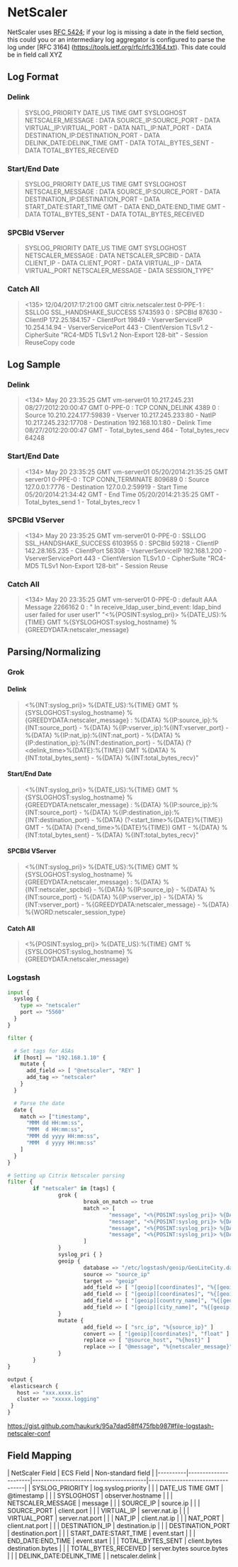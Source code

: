 # NetScaler
NetScaler uses [RFC 5424](https://tools.ietf.org/rfc/rfc5426.txt); if your log is missing a date in the field section, this could you or an intermediary log aggregator is configured to parse the log under [RFC 3164] (https://tools.ietf.org/rfc/rfc3164.txt). This date could be in field call XYZ

## Log Format
### Delink
> SYSLOG_PRIORITY DATE_US TIME GMT SYSLOGHOST NETSCALER_MESSAGE : DATA SOURCE_IP:SOURCE_PORT - DATA VIRTUAL_IP:VIRTUAL_PORT - DATA NATL_IP:NAT_PORT - DATA DESTINATION_IP:DESTINATION_PORT - DATA DELINK_DATE:DELINK_TIME GMT - DATA TOTAL_BYTES_SENT - DATA TOTAL_BYTES_RECEIVED

### Start/End Date
> SYSLOG_PRIORITY DATE_US TIME GMT SYSLOGHOST NETSCALER_MESSAGE : DATA SOURCE_IP:SOURCE_PORT - DATA DESTINATION_IP:DESTINATION_PORT - DATA START_DATE:START_TIME GMT - DATA END_DATE:END_TIME GMT - DATA TOTAL_BYTES_SENT - DATA TOTAL_BYTES_RECEIVED

### SPCBId VServer
> SYSLOG_PRIORITY DATE_US TIME GMT SYSLOGHOST NETSCALER_MESSAGE : DATA NETSCALER_SPCBID - DATA CLIENT_IP - DATA CLIENT_PORT - DATA VIRTUAL_IP - DATA VIRTUAL_PORT NETSCALER_MESSAGE - DATA SESSION_TYPE"

### Catch All
><135> 12/04/2017:17:21:00 GMT citrix.netscaler.test 0-PPE-1 : SSLLOG SSL_HANDSHAKE_SUCCESS 5743593 0 :  SPCBId 87630 - ClientIP 172.25.184.157 - ClientPort 19849 - VserverServiceIP 10.254.14.94 - VserverServicePort 443 - ClientVersion TLSv1.2 - CipherSuite "RC4-MD5 TLSv1.2 Non-Export 128-bit" - Session ReuseCopy code

## Log Sample

### Delink
> <134> May 20 23:35:25 GMT vm-server01 10.217.245.231 08/27/2012:20:00:47 GMT  0-PPE-0 : TCP CONN_DELINK 4389 0 :  Source 10.210.224.177:59839 - Vserver 10.217.245.233:80 - NatIP 10.217.245.232:17708 - Destination 192.168.10.1:80 - Delink Time 08/27/2012:20:00:47 GMT - Total_bytes_send 464 - Total_bytes_recv 64248

### Start/End Date
> <134> May 20 23:35:25 GMT vm-server01 05/20/2014:21:35:25 GMT server01 0-PPE-0 : TCP CONN_TERMINATE 809689 0 : Source 127.0.0.1:7776 - Destination 127.0.0.2:59919 - Start Time 05/20/2014:21:34:42 GMT - End Time 05/20/2014:21:35:25 GMT - Total_bytes_send 1 - Total_bytes_recv 1


### SPCBId VServer
> <134> May 20 23:35:25 GMT vm-server01 0-PPE-0 : SSLLOG SSL_HANDSHAKE_SUCCESS 6103955 0 :  SPCBId 59218 - ClientIP 142.28.165.235 - ClientPort 56308 - VserverServiceIP 192.168.1.200 - VserverServicePort 443 - ClientVersion TLSv1.0 - CipherSuite "RC4-MD5 TLSv1  Non-Export 128-bit" - Session Reuse

### Catch All
> <134> May 20 23:35:25 GMT vm-server01 0-PPE-0 : default AAA Message 2266162 0 :  " In receive_ldap_user_bind_event: ldap_bind user failed for user user1"
>"<%{POSINT:syslog_pri}> %{DATE_US}:%{TIME} GMT %{SYSLOGHOST:syslog_hostname} %{GREEDYDATA:netscaler_message}

## Parsing/Normalizing

### Grok
#### Delink
> <%{INT:syslog_pri}> %{DATE_US}:%{TIME} GMT %{SYSLOGHOST:syslog_hostname} %{GREEDYDATA:netscaler_message} : %{DATA} %{IP:source_ip}:%{INT:source_port} - %{DATA} %{IP:vserver_ip}:%{INT:vserver_port} - %{DATA} %{IP:nat_ip}:%{INT:nat_port} - %{DATA} %{IP:destination_ip}:%{INT:destination_port} - %{DATA} (?<delink_time>%{DATE}:%{TIME}) GMT %{DATA} %{INT:total_bytes_sent} - %{DATA} %{INT:total_bytes_recv}"

#### Start/End Date
> <%{INT:syslog_pri}> %{DATE_US}:%{TIME} GMT %{SYSLOGHOST:syslog_hostname} %{GREEDYDATA:netscaler_message} : %{DATA} %{IP:source_ip}:%{INT:source_port} - %{DATA} %{IP:destination_ip}:%{INT:destination_port} - %{DATA} (?<start_time>%{DATE}%{TIME}) GMT - %{DATA} (?<end_time>%{DATE}%{TIME}) GMT - %{DATA} %{INT:total_bytes_sent} - %{DATA} %{INT:total_bytes_recv}"

#### SPCBId VServer
> <%{INT:syslog_pri}> %{DATE_US}:%{TIME} GMT %{SYSLOGHOST:syslog_hostname} %{GREEDYDATA:netscaler_message} : %{DATA} %{INT:netscaler_spcbid} - %{DATA} %{IP:source_ip} - %{DATA} %{INT:source_port} - %{DATA} %{IP:vserver_ip} - %{DATA} %{INT:vserver_port} - %{GREEDYDATA:netscaler_message} - %{DATA} %{WORD:netscaler_session_type}

#### Catch All
> <%{POSINT:syslog_pri}> %{DATE_US}:%{TIME} GMT %{SYSLOGHOST:syslog_hostname} %{GREEDYDATA:netscaler_message}

### Logstash
```python
input {
  syslog {
    type => "netscaler"
    port => "5560"
  }
}

filter {

  # Set tags for ASAs
  if [host] == "192.168.1.10" {
    mutate {
      add_field => [ "@netscaler", "REY" ]
      add_tag => "netscaler"
    }
  }

  # Parse the date
  date {
    match => ["timestamp",
      "MMM dd HH:mm:ss",
      "MMM  d HH:mm:ss",
      "MMM dd yyyy HH:mm:ss",
      "MMM  d yyyy HH:mm:ss"
    ]
  }
}

# Setting up Citrix Netscaler parsing
filter {
        if "netscaler" in [tags] {
                grok {
                        break_on_match => true
                        match => [
                                "message", "<%{POSINT:syslog_pri}> %{DATE_US}:%{TIME} GMT %{SYSLOGHOST:syslog_hostname} %{GREEDYDATA:netscaler_message} : %{DATA} %{IP:source_ip}:%{POSINT:source_port} - %{DATA} %{IP:vserver_ip}:%{POSINT:vserver_port} - %{DATA} %{IP:nat_ip}:%{POSINT:nat_port} - %{DATA} %{IP:destination_ip}:%{POSINT:destination_port} - %{DATA} %{DATE_US:DELINK_DATE}:%{TIME:DELINK_TIME} GMT - %{DATA} %{POSINT:total_bytes_sent} - %{DATA} %{POSINT:total_bytes_recv}",
                                "message", "<%{POSINT:syslog_pri}> %{DATE_US}:%{TIME} GMT %{SYSLOGHOST:syslog_hostname} %{GREEDYDATA:netscaler_message} : %{DATA} %{IP:source_ip}:%{POSINT:source_port} - %{DATA} %{IP:destination_ip}:%{POSINT:destination_port} - %{DATA} %{DATE_US:START_DATE}:%{TIME:START_TIME} GMT - %{DATA} %{DATE_US:END_DATE}:%{TIME:END_TIME} GMT - %{DATA} %{POSINT:total_bytes_sent} - %{DATA} %{POSINT:total_bytes_recv}",
                                "message", "<%{POSINT:syslog_pri}> %{DATE_US}:%{TIME} GMT %{SYSLOGHOST:syslog_hostname} %{GREEDYDATA:netscaler_message} : %{DATA} %{INT:netscaler_spcbid} - %{DATA} %{IP:clientip} - %{DATA} %{INT:netscaler_client_port} - %{DATA} %{IP:netscaler_vserver_ip} - %{DATA} %{INT:netscaler_vserver_port} %{GREEDYDATA:netscaler_message} - %{DATA} %{WORD:netscaler_session_type}",
                                "message", "<%{POSINT:syslog_pri}> %{DATE_US}:%{TIME} GMT %{SYSLOGHOST:syslog_hostname} %{GREEDYDATA:netscaler_message}"
                        ]
                }
                syslog_pri { }
                geoip {
                        database => "/etc/logstash/geoip/GeoLiteCity.dat"
                        source => "source_ip"
                        target => "geoip"
                        add_field => [ "[geoip][coordinates]", "%{[geoip][longitude]}" ]
                        add_field => [ "[geoip][coordinates]", "%{[geoip][latitude]}"  ]
                        add_field => [ "[geoip][country_name]", "%{[geoip][country_name]}"  ]
                        add_field => [ "[geoip][city_name]", "%{[geoip][city_name]}"  ]
                }
                mutate {
                        add_field => [ "src_ip", "%{source_ip}" ]
                        convert => [ "[geoip][coordinates]", "float" ]
                        replace => [ "@source_host", "%{host}" ]
                        replace => [ "@message", "%{netscaler_message}" ]
                }
        }
}

output {
 elasticsearch { 
   host => "xxx.xxxx.is"
   cluster => "xxxxx.logging"
 }
}
```
<https://gist.github.com/haukurk/95a7dad58ff475fbb987#file-logstash-netscaler-conf>

## Field Mapping

| NetScaler Field      | ECS Field                              | Non-standard field               |
|----------|----------------------|----------------------------------------|----------------------------------|
| SYSLOG_PRIORITY          | log.syslog.priority                    |                                  |
| DATE_US TIME GMT         | @timestamp                             |                                  |
| SYSLOGHOST               | observer.hostname                      |                                  |
| NETSCALER_MESSAGE        | message                                |                                  |
| SOURCE_IP                | source.ip                              |                                  |
| SOURCE_PORT              | client.port                            |                                  |
| VIRTUAL_IP               | server.nat.ip                          |                                  |
| VIRTUAL_PORT             | server.nat.port                        |                                  |
| NAT_IP                   | client.nat.ip                          |                                  |
| NAT_PORT                 | client.nat.port                        |                                  |
| DESTINATION_IP           | destination.ip                         |                                  |
| DESTINATION_PORT         | destination.port                       |                                  |
| START_DATE:START_TIME    | event.start                            |                                  |
| END_DATE:END_TIME        | event.start                            |                                  |
| TOTAL_BYTES_SENT         | client.bytes destination.bytes         |                                  |
| TOTAL_BYTES_RECEIVED     | server.bytes source.bytes              |                                  |
| DELINK_DATE:DELINK_TIME  |                                        | netscaler.delink                 |
